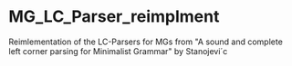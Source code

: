 # MG_LC_Parser_reimplment
Reimlementation of the LC-Parsers for MGs from "A sound and complete left corner parsing for Minimalist Grammar" by Stanojevi´c
